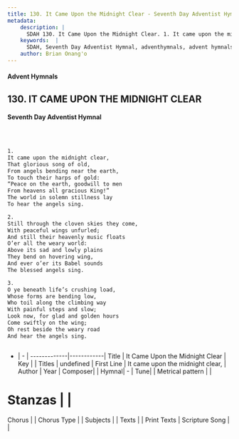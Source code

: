 ```yaml
---
title: 130. It Came Upon the Midnight Clear - Seventh Day Adventist Hymnal
metadata:
    description: |
      SDAH 130. It Came Upon the Midnight Clear. 1. It came upon the midnight clear, That glorious song of old, From angels bending near the earth, To touch their harps of gold: “Peace on the earth, goodwill to men From heavens all gracious King!” The world in solemn stillness lay To hear the angels sing.
    keywords:  |
      SDAH, Seventh Day Adventist Hymnal, adventhymnals, advent hymnals, It Came Upon the Midnight Clear, It came upon the midnight clear, 
    author: Brian Onang'o
---
```


#### Advent Hymnals
## 130. IT CAME UPON THE MIDNIGHT CLEAR
#### Seventh Day Adventist Hymnal

```txt



1.
It came upon the midnight clear,
That glorious song of old,
From angels bending near the earth,
To touch their harps of gold:
“Peace on the earth, goodwill to men
From heavens all gracious King!”
The world in solemn stillness lay
To hear the angels sing.

2.
Still through the cloven skies they come,
With peaceful wings unfurled;
And still their heavenly music floats
O’er all the weary world:
Above its sad and lowly plains
They bend on hovering wing,
And ever o’er its Babel sounds
The blessed angels sing.

3.
O ye beneath life’s crushing load,
Whose forms are bending low,
Who toil along the climbing way
With painful steps and slow;
Look now, for glad and golden hours
Come swiftly on the wing;
Oh rest beside the weary road
And hear the angels sing.



```

- |   -  |
-------------|------------|
Title | It Came Upon the Midnight Clear |
Key |  |
Titles | undefined |
First Line | It came upon the midnight clear, |
Author | 
Year | 
Composer|  |
Hymnal|  - |
Tune|  |
Metrical pattern | |
# Stanzas |  |
Chorus |  |
Chorus Type |  |
Subjects |  |
Texts |  |
Print Texts | 
Scripture Song |  |
  
